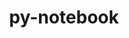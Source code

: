 ---
title: "py-notebook"
layout: cache
categories: [package, develop-2024-06-16]
meta: {"versions": ["6.4.12", "6.5.4"], "compilers": ["gcc@=11.1.0", "gcc@=11.4.0", "gcc@=9.4.0", "oneapi@=2024.0.0"], "oss": ["ubuntu20.04", "ubuntu22.04"], "platforms": ["linux"], "targets": ["neoverse_v1", "neoverse_v2", "ppc64le", "x86_64_v3"], "stacks": ["data-vis-sdk", "e4s", "e4s-neoverse-v2", "e4s-neoverse_v1", "e4s-oneapi", "e4s-power", "root"], "num_specs": 19, "num_specs_by_stack": {"e4s-neoverse_v1": 4, "root": 19, "e4s": 5, "e4s-power": 4, "e4s-oneapi": 4, "data-vis-sdk": 1, "e4s-neoverse-v2": 1}}
spec_details: [{"hash": "pmdb47ot6km3cxcfvuh5khanrm3siaj5", "compiler": "gcc@=11.4.0", "versions": ["6.5.4"], "os": "ubuntu22.04", "platform": "linux", "target": "neoverse_v1", "variants": ["build_system=python_pip"], "stacks": ["e4s-neoverse_v1", "root"], "size": "-", "tarball": "https://binaries.spack.io/releases/develop-2024-06-16/build_cache/linux-ubuntu22.04-neoverse_v1/gcc-11.4.0/py-notebook-6.5.4/linux-ubuntu22.04-neoverse_v1-gcc-11.4.0-py-notebook-6.5.4-pmdb47ot6km3cxcfvuh5khanrm3siaj5.spack"}, {"hash": "wjcixqf7w3zwqgdl62ulbewsusitezoy", "compiler": "gcc@=11.4.0", "versions": ["6.5.4"], "os": "ubuntu22.04", "platform": "linux", "target": "x86_64_v3", "variants": ["build_system=python_pip"], "stacks": ["e4s", "root"], "size": "-", "tarball": "https://binaries.spack.io/releases/develop-2024-06-16/build_cache/linux-ubuntu22.04-x86_64_v3/gcc-11.4.0/py-notebook-6.5.4/linux-ubuntu22.04-x86_64_v3-gcc-11.4.0-py-notebook-6.5.4-wjcixqf7w3zwqgdl62ulbewsusitezoy.spack"}, {"hash": "vmsxdsm4pjvrlrlrqu6zwxpqauyrm5bc", "compiler": "gcc@=9.4.0", "versions": ["6.5.4"], "os": "ubuntu20.04", "platform": "linux", "target": "ppc64le", "variants": ["build_system=python_pip"], "stacks": ["e4s-power", "root"], "size": "-", "tarball": "https://binaries.spack.io/releases/develop-2024-06-16/build_cache/linux-ubuntu20.04-ppc64le/gcc-9.4.0/py-notebook-6.5.4/linux-ubuntu20.04-ppc64le-gcc-9.4.0-py-notebook-6.5.4-vmsxdsm4pjvrlrlrqu6zwxpqauyrm5bc.spack"}, {"hash": "2vadzznnk4hcxgiryfmzpqgrnd7l3hx2", "compiler": "oneapi@=2024.0.0", "versions": ["6.4.12"], "os": "ubuntu22.04", "platform": "linux", "target": "x86_64_v3", "variants": ["build_system=python_pip"], "stacks": ["e4s-oneapi", "root"], "size": "-", "tarball": "https://binaries.spack.io/releases/develop-2024-06-16/build_cache/linux-ubuntu22.04-x86_64_v3/oneapi-2024.0.0/py-notebook-6.4.12/linux-ubuntu22.04-x86_64_v3-oneapi-2024.0.0-py-notebook-6.4.12-2vadzznnk4hcxgiryfmzpqgrnd7l3hx2.spack"}, {"hash": "sx73jjo5w3ojqrfvdp65ruawhlw66dx5", "compiler": "oneapi@=2024.0.0", "versions": ["6.5.4"], "os": "ubuntu22.04", "platform": "linux", "target": "x86_64_v3", "variants": ["build_system=python_pip"], "stacks": ["e4s-oneapi", "root"], "size": "-", "tarball": "https://binaries.spack.io/releases/develop-2024-06-16/build_cache/linux-ubuntu22.04-x86_64_v3/oneapi-2024.0.0/py-notebook-6.5.4/linux-ubuntu22.04-x86_64_v3-oneapi-2024.0.0-py-notebook-6.5.4-sx73jjo5w3ojqrfvdp65ruawhlw66dx5.spack"}, {"hash": "chnl5czzpfbt6hlvmzyeiixeim4uccui", "compiler": "gcc@=9.4.0", "versions": ["6.5.4"], "os": "ubuntu20.04", "platform": "linux", "target": "ppc64le", "variants": ["build_system=python_pip"], "stacks": ["e4s-power", "root"], "size": "-", "tarball": "https://binaries.spack.io/releases/develop-2024-06-16/build_cache/linux-ubuntu20.04-ppc64le/gcc-9.4.0/py-notebook-6.5.4/linux-ubuntu20.04-ppc64le-gcc-9.4.0-py-notebook-6.5.4-chnl5czzpfbt6hlvmzyeiixeim4uccui.spack"}, {"hash": "3z7wct7pbu2tuxwmvi4jx3f6byb5j7fk", "compiler": "oneapi@=2024.0.0", "versions": ["6.5.4"], "os": "ubuntu22.04", "platform": "linux", "target": "x86_64_v3", "variants": ["build_system=python_pip"], "stacks": ["e4s-oneapi", "root"], "size": "-", "tarball": "https://binaries.spack.io/releases/develop-2024-06-16/build_cache/linux-ubuntu22.04-x86_64_v3/oneapi-2024.0.0/py-notebook-6.5.4/linux-ubuntu22.04-x86_64_v3-oneapi-2024.0.0-py-notebook-6.5.4-3z7wct7pbu2tuxwmvi4jx3f6byb5j7fk.spack"}, {"hash": "3ic4yyabhqzmjndfapbsexpdq3zbadqx", "compiler": "gcc@=11.4.0", "versions": ["6.5.4"], "os": "ubuntu22.04", "platform": "linux", "target": "neoverse_v1", "variants": ["build_system=python_pip"], "stacks": ["e4s-neoverse_v1", "root"], "size": "-", "tarball": "https://binaries.spack.io/releases/develop-2024-06-16/build_cache/linux-ubuntu22.04-neoverse_v1/gcc-11.4.0/py-notebook-6.5.4/linux-ubuntu22.04-neoverse_v1-gcc-11.4.0-py-notebook-6.5.4-3ic4yyabhqzmjndfapbsexpdq3zbadqx.spack"}, {"hash": "emyhqfh3on2xqpqxszgidfyfyt2way2j", "compiler": "gcc@=11.4.0", "versions": ["6.5.4"], "os": "ubuntu22.04", "platform": "linux", "target": "x86_64_v3", "variants": ["build_system=python_pip"], "stacks": ["e4s", "root"], "size": "-", "tarball": "https://binaries.spack.io/releases/develop-2024-06-16/build_cache/linux-ubuntu22.04-x86_64_v3/gcc-11.4.0/py-notebook-6.5.4/linux-ubuntu22.04-x86_64_v3-gcc-11.4.0-py-notebook-6.5.4-emyhqfh3on2xqpqxszgidfyfyt2way2j.spack"}, {"hash": "mrrxbi4ovzsyzk7zs6v3kqr74ftxtjrl", "compiler": "gcc@=9.4.0", "versions": ["6.4.12"], "os": "ubuntu20.04", "platform": "linux", "target": "ppc64le", "variants": ["build_system=python_pip"], "stacks": ["e4s-power", "root"], "size": "-", "tarball": "https://binaries.spack.io/releases/develop-2024-06-16/build_cache/linux-ubuntu20.04-ppc64le/gcc-9.4.0/py-notebook-6.4.12/linux-ubuntu20.04-ppc64le-gcc-9.4.0-py-notebook-6.4.12-mrrxbi4ovzsyzk7zs6v3kqr74ftxtjrl.spack"}, {"hash": "ef3vam6siqnwt267ooy3e53ezp7ymv6u", "compiler": "gcc@=11.4.0", "versions": ["6.5.4"], "os": "ubuntu22.04", "platform": "linux", "target": "x86_64_v3", "variants": ["build_system=python_pip"], "stacks": ["e4s", "root"], "size": "-", "tarball": "https://binaries.spack.io/releases/develop-2024-06-16/build_cache/linux-ubuntu22.04-x86_64_v3/gcc-11.4.0/py-notebook-6.5.4/linux-ubuntu22.04-x86_64_v3-gcc-11.4.0-py-notebook-6.5.4-ef3vam6siqnwt267ooy3e53ezp7ymv6u.spack"}, {"hash": "ynha6fwnqtbas6cmqvxciqevc5q7gpgw", "compiler": "gcc@=11.1.0", "versions": ["6.5.4"], "os": "ubuntu20.04", "platform": "linux", "target": "x86_64_v3", "variants": ["build_system=python_pip"], "stacks": ["root", "data-vis-sdk"], "size": "-", "tarball": "https://binaries.spack.io/releases/develop-2024-06-16/build_cache/linux-ubuntu20.04-x86_64_v3/gcc-11.1.0/py-notebook-6.5.4/linux-ubuntu20.04-x86_64_v3-gcc-11.1.0-py-notebook-6.5.4-ynha6fwnqtbas6cmqvxciqevc5q7gpgw.spack"}, {"hash": "65c2ec3qlm5omeeekywwovpwxdu6jb7z", "compiler": "gcc@=11.4.0", "versions": ["6.5.4"], "os": "ubuntu22.04", "platform": "linux", "target": "neoverse_v1", "variants": ["build_system=python_pip"], "stacks": ["e4s-neoverse_v1", "root"], "size": "-", "tarball": "https://binaries.spack.io/releases/develop-2024-06-16/build_cache/linux-ubuntu22.04-neoverse_v1/gcc-11.4.0/py-notebook-6.5.4/linux-ubuntu22.04-neoverse_v1-gcc-11.4.0-py-notebook-6.5.4-65c2ec3qlm5omeeekywwovpwxdu6jb7z.spack"}, {"hash": "jox5afitx6nz54mv6xkjryvkrgtodbqz", "compiler": "gcc@=11.4.0", "versions": ["6.4.12"], "os": "ubuntu22.04", "platform": "linux", "target": "neoverse_v1", "variants": ["build_system=python_pip"], "stacks": ["e4s-neoverse_v1", "root"], "size": "-", "tarball": "https://binaries.spack.io/releases/develop-2024-06-16/build_cache/linux-ubuntu22.04-neoverse_v1/gcc-11.4.0/py-notebook-6.4.12/linux-ubuntu22.04-neoverse_v1-gcc-11.4.0-py-notebook-6.4.12-jox5afitx6nz54mv6xkjryvkrgtodbqz.spack"}, {"hash": "2s3oxdxnjlkgjxcvq5qbezg23wz3sjss", "compiler": "gcc@=11.4.0", "versions": ["6.4.12"], "os": "ubuntu22.04", "platform": "linux", "target": "neoverse_v2", "variants": ["build_system=python_pip"], "stacks": ["e4s-neoverse-v2", "root"], "size": "-", "tarball": "https://binaries.spack.io/releases/develop-2024-06-16/build_cache/linux-ubuntu22.04-neoverse_v2/gcc-11.4.0/py-notebook-6.4.12/linux-ubuntu22.04-neoverse_v2-gcc-11.4.0-py-notebook-6.4.12-2s3oxdxnjlkgjxcvq5qbezg23wz3sjss.spack"}, {"hash": "q4n7gspeigx3ymi3ycx5ycwvn3t3gipy", "compiler": "oneapi@=2024.0.0", "versions": ["6.5.4"], "os": "ubuntu22.04", "platform": "linux", "target": "x86_64_v3", "variants": ["build_system=python_pip"], "stacks": ["e4s-oneapi", "root"], "size": "-", "tarball": "https://binaries.spack.io/releases/develop-2024-06-16/build_cache/linux-ubuntu22.04-x86_64_v3/oneapi-2024.0.0/py-notebook-6.5.4/linux-ubuntu22.04-x86_64_v3-oneapi-2024.0.0-py-notebook-6.5.4-q4n7gspeigx3ymi3ycx5ycwvn3t3gipy.spack"}, {"hash": "ydczy7ti6ly25w7n6zyh5o6kx56rrobq", "compiler": "gcc@=9.4.0", "versions": ["6.5.4"], "os": "ubuntu20.04", "platform": "linux", "target": "ppc64le", "variants": ["build_system=python_pip"], "stacks": ["e4s-power", "root"], "size": "-", "tarball": "https://binaries.spack.io/releases/develop-2024-06-16/build_cache/linux-ubuntu20.04-ppc64le/gcc-9.4.0/py-notebook-6.5.4/linux-ubuntu20.04-ppc64le-gcc-9.4.0-py-notebook-6.5.4-ydczy7ti6ly25w7n6zyh5o6kx56rrobq.spack"}, {"hash": "orx6csz3bjvmdfar2pcj5jzy3crasgso", "compiler": "gcc@=11.4.0", "versions": ["6.5.4"], "os": "ubuntu22.04", "platform": "linux", "target": "x86_64_v3", "variants": ["build_system=python_pip"], "stacks": ["e4s", "root"], "size": "-", "tarball": "https://binaries.spack.io/releases/develop-2024-06-16/build_cache/linux-ubuntu22.04-x86_64_v3/gcc-11.4.0/py-notebook-6.5.4/linux-ubuntu22.04-x86_64_v3-gcc-11.4.0-py-notebook-6.5.4-orx6csz3bjvmdfar2pcj5jzy3crasgso.spack"}, {"hash": "n3kztx6nxwvnagej6p7essprhocngv43", "compiler": "gcc@=11.4.0", "versions": ["6.4.12"], "os": "ubuntu22.04", "platform": "linux", "target": "x86_64_v3", "variants": ["build_system=python_pip"], "stacks": ["e4s", "root"], "size": "-", "tarball": "https://binaries.spack.io/releases/develop-2024-06-16/build_cache/linux-ubuntu22.04-x86_64_v3/gcc-11.4.0/py-notebook-6.4.12/linux-ubuntu22.04-x86_64_v3-gcc-11.4.0-py-notebook-6.4.12-n3kztx6nxwvnagej6p7essprhocngv43.spack"}]
---